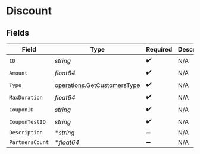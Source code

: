 # Discount


## Fields

| Field                                                                      | Type                                                                       | Required                                                                   | Description                                                                |
| -------------------------------------------------------------------------- | -------------------------------------------------------------------------- | -------------------------------------------------------------------------- | -------------------------------------------------------------------------- |
| `ID`                                                                       | *string*                                                                   | :heavy_check_mark:                                                         | N/A                                                                        |
| `Amount`                                                                   | *float64*                                                                  | :heavy_check_mark:                                                         | N/A                                                                        |
| `Type`                                                                     | [operations.GetCustomersType](../../models/operations/getcustomerstype.md) | :heavy_check_mark:                                                         | N/A                                                                        |
| `MaxDuration`                                                              | *float64*                                                                  | :heavy_check_mark:                                                         | N/A                                                                        |
| `CouponID`                                                                 | *string*                                                                   | :heavy_check_mark:                                                         | N/A                                                                        |
| `CouponTestID`                                                             | *string*                                                                   | :heavy_check_mark:                                                         | N/A                                                                        |
| `Description`                                                              | **string*                                                                  | :heavy_minus_sign:                                                         | N/A                                                                        |
| `PartnersCount`                                                            | **float64*                                                                 | :heavy_minus_sign:                                                         | N/A                                                                        |